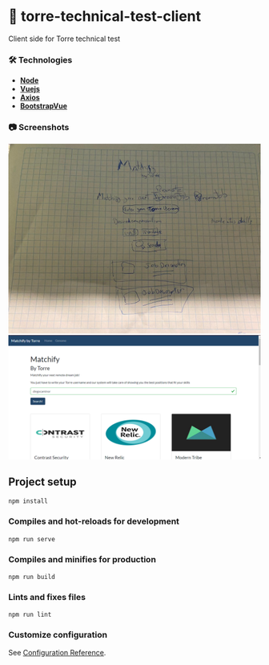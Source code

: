 # :ledger: torre-technical-test-client

Client side for Torre technical test

### 🛠️ Technologies

- [**Node**](https://nodejs.org/en/)
- [**Vuejs**](https://vuejs.org/)
- [**Axios**](https://github.com/axios/axios)
- [**BootstrapVue**](https://bootstrap-vue.org/)


### 📷 Screenshots
![](resources/matchify-mockup.jpg)
![](resources/matchify-screenshot.jpg)

## Project setup
```
npm install
```

### Compiles and hot-reloads for development
```
npm run serve
```

### Compiles and minifies for production
```
npm run build
```

### Lints and fixes files
```
npm run lint
```

### Customize configuration
See [Configuration Reference](https://cli.vuejs.org/config/).
